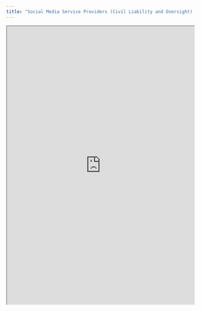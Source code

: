 ```yaml
---
title: "Social Media Service Providers (Civil Liability and Oversight) Bill 2018 – Briefing for Second Reading"
---
```




<iframe height="750" width="100%" src="https://ewelton.github.io/ktest/wiki.html#Social%20Media%20Service%20Providers%20(Civil%20Liability%20and%20Oversight)%20Bill%202018%20%E2%80%93%20Briefing%20for%20Second%20Reading"></iframe>
